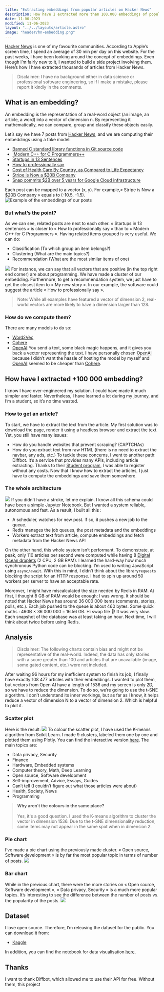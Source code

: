 ```yaml
---
title: "Extracting embeddings from popular articles on Hacker News"
description: How have I extracted more than 100,000 embeddings of popular articles on Hacker News?
date: 11-06-2023
modified: 11-06-2023
layout: "../../layouts/article.astro"
image: "header/hn-embedding.png"
---
```


[Hacker News](https://news.ycombinator.com/) is one of my favourite communities. According to Apple’s screen time, I spend an average of 30 min per day on this website.
For the past weeks, I have been looking around the concept of embeddings. Even though I’m fairly new to it, I wanted to build a side project involving them.  
Here’s how I have extracted thousands of articles from Hacker News.

> Disclaimer: I have no background either in data science or professional software engineering, so if I make a mistake, please report it kindly in the comments.
> 
## What is an embedding?
An embedding is the representation of a real-word object (an image, an article, a word) into a vector of dimension n. By representing it mathematically, we can compare, group and classify these objects easily.

Let’s say we have 7 posts from [Hacker News](https://news.ycombinator.com/), and we are computing their embeddings using a fake model:
- [Banned C standard library functions in Git source code](https://news.ycombinator.com/item?id=20792938)
- [ Modern C++ for C Programmers++](https://news.ycombinator.com/item?id=19792066)
- [Startups in 13 Sentences](https://news.ycombinator.com/item?id=491196)
- [How to professionally say](https://news.ycombinator.com/item?id=31224996)
- [Cost of Health Care By Country, as Compared to Life Expectancy](https://news.ycombinator.com/item?id=1027785)
- [Stripe Is Now a $20B Company](https://news.ycombinator.com/item?id=18078640)
- [Snap commits $2B over 5 years for Google Cloud infrastructure](https://news.ycombinator.com/item?id=13556914)

Each post can be mapped to a vector (x, y). For example,« Stripe is Now a $20B Company » equals to (-10.5, -1.5).
![](/images/articles/hn-embedding/Illustration%201.png "Example of the embeddings of our posts")

### But what’s the point?
As we can see, related posts are next to each other. « Startups in 13 sentences » is closer to « How to professionally say » than to « Modern C++ for C Programmers ». Having related items grouped is very useful. We can do:
- Classification (To which group an item belongs?)
- Clustering (What are the main topics?)
- Recommendation (What are the most similar items of one)

![](/images/articles/hn-embedding/Illustration%202.png)
For instance, we can say that all vectors that are positive (in the top right end corner) are about programming. We have made a cluster of our embedding.
Furthermore, to get a recommendation system, we just have to get the closest item to « My new story ». In our example, the software could suggest the article « How to professionally say ».

> Note: While all examples have featured a vector of dimension 2, real-world vectors are more likely to have a dimension larger than 128.
### How do we compute them?
There are many models to do so:
- [Word2Vec](https://radimrehurek.com/gensim/models/word2vec.html)
- [Cohere](https://cohere.com/)
- [OpenAI](https://platform.openai.com/docs/guides/embeddings/what-are-embeddings)
You send a text, some black magic happens, and it gives you back a vector representing the text.
I have personally chosen [OpenAI](https://openai.com/) because I didn’t want the hassle of hosting the model by myself and [OpenAI](https://openai.com/) seemed to be cheaper than [Cohere](https://cohere.com/).

## How have I extracted +100 000 embedding?
I know I have over-engineered my solution. I could have made it much simpler and faster. Nevertheless, I have learned a lot during my journey, and I’m a student, so it’s no time wasted.

### How to get an article?
To start, we have to extract the text from the article. My first solution was to download the page, render it using a headless browser and extract the text. Yet, you still have many issues:
- How do you handle websites that prevent scraping? (CAPTCHAs)
- How do you extract text from raw HTML (there is no need to extract the navbar, any ads, etc.)
To tackle these concerns, I went to another path: Diffbot. It’s a service that provides many APIs, including article extracting. Thanks to their [Student program](https://www.diffbot.com/students/), I was able to register without any costs.
Now that I know how to extract the articles, I just have to compute the embeddings and save them somewhere.

### The whole architecture
![](/images/articles/hn-embedding/Illustration%203.png)
If you didn’t have a stroke, let me explain. I know all this schema could have been a simple Jupyter Notebook. But I wanted a system reliable, autonomous and fast.
As a result, I built all this :
- A scheduler, watches for new post. If so, it pushes a new job to the queue.
- Redis manages the job queues, the post metadata and the embeddings
- Workers extract text from article, compute embeddings and fetch metadata from the Hacker News API

On the other hand, this whole system isn’t performant. To demonstrate, at peak, only 110 articles per second were computed while having 8 [Digital Ocean droplets](https://www.digitalocean.com/products/droplets) (2 CPU, 2 GB RAM).
I learned the hard-way how much synchronous Python code can be blocking. I’m used to writing JavaScript using `async/await`. With this in mind, I didn’t think about the library`requests` blocking the script for an HTTP response. I had to spin up around 50 workers per server to have an acceptable rate.

Moreover, I might have miscalculated the size needed by Redis in RAM. At first, I thought 8 GB of RAM would be enough: I was wrong.
It should be noted that Hacker News has around 36 000 000 items (comments, stories, polls, etc.). Each job pushed to the queue is about 460 bytes. Some quick maths : 460B × 36 000 000 = 16.56 GB. 
Hi swap file 👋! It was very slow. Each snapshot of the database was at least taking an hour. Next time, I will think about twice before using Redis.

## Analysis
> Disclaimer: The following charts contain bias and might not be representative of the real-world. Indeed, the data has only stories with a score greater than 100 and articles  that are unavailable (image, some gated content,  etc.) were not included.

After waiting 96 hours for my inefficient system to finish its job, I finally have exactly 108 477 articles with their embeddings.
I wanted to plot them, but vectors from Open AI have a length of 1536 and my screen is only 2D, so we have to reduce the dimension. To do so, we’re going to use the t-SNE algorithm. I don’t understand its inner workings, but as far as I know, it helps reduce a vector of dimension N to a vector of dimension 2. Which is helpful to plot it.

### Scatter plot
Here is the result:
![](/images/articles/hn-embedding/projection-embeddings.png)
To colour the scatter plot, I have used the K-means algorithm from Scikit Learn. I made 9 clusters, labeled them one by one and plotted them using Plotly. You can find the interactive version [here](https://julienc.me/).
The main topics are:
- Data privacy, Security 
- Finance
- Hardware, Embedded systems
- Computer theory, Math, Deep Learning
- Open source, Software development
- Self-improvement, Advice, Essays, Guides
- Can’t tell (I couldn’t figure out what those articles were about)
- Health, Society, News
- Programming

> **Why aren’t the colours in the same place?** <br><br>Yes, it's a good question. I used the K-means algorithm to cluster the vector in dimension 1536. Due to the t-SNE dimensionality reduction, some items may not appear in the same spot when in dimension 2.

### Pie chart
I’ve made a pie chart using the previously made cluster. « Open source, Software development » is by far the most popular topic in terms of number of posts.
![](/images/articles/hn-embedding/pie-category.png)

### Bar chart
While in the previous chart, there were the more stories on « Open source, Software development », « Data privacy, Security » is a much more popular topics. 
It’s interesting to see the difference between the number of posts vs. the popularity of the posts.
![](/images/articles/hn-embedding/bar-category.png)

## Dataset
I love open source. Therefore, I’m releasing the dataset for the public. You can download it from:
- [Kaggle](https://www.kaggle.com/datasets/julien040/hacker-news-openai-embeddings)

In addition, you can find the notebook for data visualisation [here](https://colab.research.google.com/drive/1qhpDzaIq2b0cYWl6lTrx-ceIJbMxUsMX?usp=sharing).

## Thanks
I want to thank Diffbot, which allowed me to use their API for free. Without them, this project 
